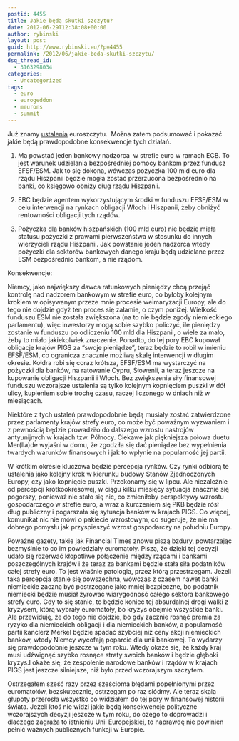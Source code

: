 ```yaml
---
postid: 4455
title: Jakie będą skutki szczytu?
date: 2012-06-29T12:38:08+00:00
author: rybinski
layout: post
guid: http://www.rybinski.eu/?p=4455
permalink: /2012/06/jakie-beda-skutki-szczytu/
dsq_thread_id:
  - 3163298034
categories:
  - Uncategorized
tags:
  - euro
  - eurogeddon
  - meurons
  - summit
---
```

Już znamy [ustalenia](http://resources.rybinski.eu/resources/viewResource:bf4c17a0-c1d8-11e1-baf0-001b24eff4d8) euroszczytu.  Można zatem podsumować i pokazać jakie będą prawdopodobne konsekwencje tych działań.

1. Ma powstać jeden bankowy nadzorca  w strefie euro w ramach ECB. To jest warunek udzielania bezpośredniej pomocy bankom przez fundusz EFSF/ESM. Jak to się dokona, wówczas pożyczka 100 mld euro dla rządu Hiszpanii będzie mogła zostać przerzucona bezpośrednio na banki, co księgowo obniży dług rządu Hiszpanii.

2. EBC będzie agentem wykorzystującym środki w funduszu EFSF/ESM w celu interwencji na rynkach obligacji Włoch i Hiszpanii, żeby obniżyć rentowności obligacji tych rządów.

3. Pożyczka dla banków hiszpańskich (100 mld euro) nie będzie miała statusu pożyczki z prawami pierwszeństwa w stosunku do innych wierzycieli rządu Hiszpanii. Jak powstanie jeden nadzorca wtedy pożyczki dla sektorów bankowych danego kraju będą udzielane przez ESM bezpośrednio bankom, a nie rządom.

Konsekwencje:

<!--more-->

Niemcy, jako największy dawca ratunkowych pieniędzy chcą przejąć kontrolę nad nadzorem bankowym w strefie euro, co byłoby kolejnym krokiem w opisywanym przeze mnie procesie weimaryzacji Europy, ale do tego nie dojdzie gdyż ten proces się załamie, o czym poniżej. Wielkość funduszu ESM nie została zwiększona (na to nie będzie zgody niemieckiego parlamentu), więc inwestorzy mogą sobie szybko policzyć, ile pieniędzy zostanie w funduszu po odliczeniu 100 mld dla Hiszpanii, o wiele za mało, żeby to miało jakiekolwiek znaczenie. Ponadto, do tej pory EBC kupował obligacje krajów PIGS za “swoje pieniądze”, teraz będzie to robił w imieniu EFSF/ESM, co ogranicza znacznie możliwą skalę interwencji w długim okresie. Kołdra robi się coraz krótsza, EFSF/ESM ma wystarczyć na pożyczki dla banków, na ratowanie Cypru, Słowenii, a teraz jeszcze na kupowanie obligacji Hiszpanii i Włoch. Bez zwiększenia siły finansowej funduszu wczorajsze ustalenia są tylko kolejnym kopnięciem puszki w dół ulicy, kupieniem sobie trochę czasu, raczej liczonego w dniach niż w miesiącach.

Niektóre z tych ustaleń prawdopodobnie będą musiały zostać zatwierdzone przez parlamenty krajów strefy euro, co może być poważnym wyzwaniem i z pewnością będzie prowadziło do dalszego wzrostu nastrojów antyunijnych w krajach tzw. Północy. Ciekawe jak piękniejsza połowa duetu Mer(lla)de wyjaśni w domu, że zgodziła się dać pieniądze bez wypełnienia twardych warunków finansowych i jak to wpłynie na popularność jej partii.

W krótkim okresie kluczowa będzie percepcja rynków. Czy rynki odbiorą te ustalenia jako kolejny krok w kierunku budowy Stanów Zjednoczonych Europy, czy jako kopnięcie puszki. Przekonamy się w lipcu. Ale niezależnie od percepcji krótkookresowej, w ciągu kilku miesięcy sytuacja znacznie się pogorszy, ponieważ nie stało się nic, co zmieniłoby perspektywy wzrostu gospodarczego w strefie euro, a wraz a kurczeniem się PKB będzie rósł dług publiczny i pogarszała się sytuacja banków w krajach PIGS. Co więcej, komunikat nic nie mówi o pakiecie wzrostowym, co sugeruje, że nie ma dobrego pomysłu jak przyspieszyć wzrost gospodarczy na południu Europy.

Poważne gazety, takie jak Financial Times znowu piszą bzdury, powtarzając bezmyślnie to co im powiedziały euromatoły. Piszą, że dzięki tej decyzji udało się rozerwać kłopotliwe połączenie między rządami i bankami poszczególnych krajów i że teraz za bankami będzie stała siła podatników całej strefy euro. To jest właśnie patologia, przez którą przestrzegam. Jeżeli taka percepcja stanie się powszechna, wówczas z czasem nawet banki niemieckie zaczną być postrzegane jako mniej bezpieczne, bo podatnik niemiecki będzie musiał żyrować wiarygodność całego sektora bankowego strefy euro. Gdy to się stanie, to będzie koniec tej absurdalnej drogi walki z kryzysem, którą wybrały euromatoły, bo kryzys obejmie wszystkie banki. Ale przewiduję, że do tego nie dojdzie, bo gdy zacznie rosnąć premia za ryzyko dla niemieckich obligacji i dla niemieckich banków, a popularność partii kanclerz Merkel będzie spadać szybciej niż ceny akcji niemieckich banków, wtedy Niemcy wycofają poparcie dla unii bankowej. To wydarzy się prawdopodobnie jeszcze w tym roku. Wtedy okaże się, że każdy kraj musi udźwignąć szybko rosnące straty swoich banków i będzie głęboki kryzys.I okaże się, że zespolenie narodowe banków i rządów w krajach PIGS jest jeszcze silniejsze, niż było przed wczorajszym szczytem.

Ostrzegałem sześć razy przez sześcioma błędami popełnionymi przez euromatołów, bezskutecznie, ostrzegam po raz siódmy. Ale teraz skala głupoty przerosła wszystko co widziałem do tej pory w finansowej historii świata. Jeżeli ktoś nie widzi jakie będą konsekwencje polityczne wczorajszych decyzji jeszcze w tym roku, do czego to doprowadzi i dlaczego zagraża to istnieniu Unii Europejskiej, to naprawdę nie powinien pełnić ważnych publicznych funkcji w Europie.

 
